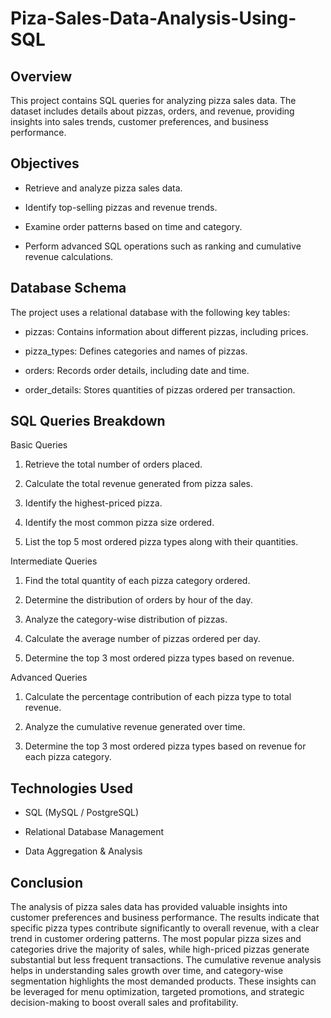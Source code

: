 # Piza-Sales-Data-Analysis-Using-SQL

## Overview

This project contains SQL queries for analyzing pizza sales data. The dataset includes details about pizzas, orders, and revenue, providing insights into sales trends, customer preferences, and business performance.

## Objectives

- Retrieve and analyze pizza sales data.

- Identify top-selling pizzas and revenue trends.

- Examine order patterns based on time and category.

- Perform advanced SQL operations such as ranking and cumulative revenue calculations.

## Database Schema

The project uses a relational database with the following key tables:

- pizzas: Contains information about different pizzas, including prices.

- pizza_types: Defines categories and names of pizzas.

- orders: Records order details, including date and time.

- order_details: Stores quantities of pizzas ordered per transaction.

## SQL Queries Breakdown

Basic Queries

1. Retrieve the total number of orders placed.

2. Calculate the total revenue generated from pizza sales.

3. Identify the highest-priced pizza.

4. Identify the most common pizza size ordered.

5. List the top 5 most ordered pizza types along with their quantities.

Intermediate Queries

1. Find the total quantity of each pizza category ordered.

2. Determine the distribution of orders by hour of the day.

3. Analyze the category-wise distribution of pizzas.

4. Calculate the average number of pizzas ordered per day.

5. Determine the top 3 most ordered pizza types based on revenue.

Advanced Queries

1. Calculate the percentage contribution of each pizza type to total revenue.

2. Analyze the cumulative revenue generated over time.

3. Determine the top 3 most ordered pizza types based on revenue for each pizza category.


## Technologies Used

- SQL (MySQL / PostgreSQL)

- Relational Database Management

- Data Aggregation & Analysis

## Conclusion

The analysis of pizza sales data has provided valuable insights into customer preferences and business performance. The results indicate that specific pizza types contribute significantly to overall revenue, with a clear trend in customer ordering patterns. The most popular pizza sizes and categories drive the majority of sales, while high-priced pizzas generate substantial but less frequent transactions. The cumulative revenue analysis helps in understanding sales growth over time, and category-wise segmentation highlights the most demanded products. These insights can be leveraged for menu optimization, targeted promotions, and strategic decision-making to boost overall sales and profitability.

